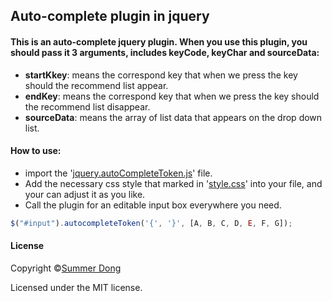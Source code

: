 ## Auto-complete plugin in jquery

#### This is an auto-complete jquery plugin. When you use this plugin, you should pass it 3 arguments, includes keyCode, keyChar and sourceData:
* **startKkey**: means the correspond key that when we press the key should the recommend list appear.
* **endKey**: means the correspond key that when we press the key should the recommend list disappear.
* **sourceData**: means the array of list data that appears on the drop down list.

#### How to use:
* import the '[jquery.autoCompleteToken.js](/src/jquery.autoCompleteToken.js)' file.
* Add the necessary css style that marked in '[style.css](/src/style.css)' into your file, and your can adjust it as you like.
* Call the plugin for an editable input box everywhere you need.
```js
$("#input").autocompleteToken('{', '}', [A, B, C, D, E, F, G]);
```

#### License
Copyright ©[Summer Dong](https://github.com/Summer-Dong/auto-complete-for-text-input-box)

Licensed under the MIT license.

